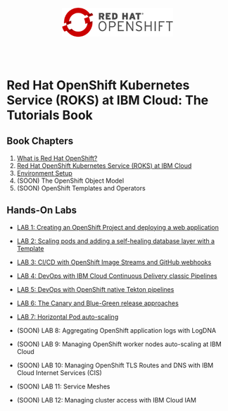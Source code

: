 <br>
<div align="center">
    <img width="50%" src="./docs/imgs/rhos-logo.png" alt='rhos-logo'>
</div>
<br>
<br>
<br>

# Red Hat OpenShift Kubernetes Service (ROKS) at IBM Cloud: The Tutorials Book

## Book Chapters

1. [What is Red Hat OpenShift?](./book/1-what-is-openshift.md)
2. [Red Hat OpenShift Kubernetes Service (ROKS) at IBM Cloud](./book/2-roks-at-ibm-cloud.md)
3. [Environment Setup](./book/3-environment-setup.md)
4. (SOON) The OpenShift Object Model
5. (SOON) OpenShift Templates and Operators

## Hands-On Labs

- [LAB 1: Creating an OpenShift Project and deploying a web application](./labs/lab-1.md)
- [LAB 2: Scaling pods and adding a self-healing database layer with a Template](./labs/lab-2.md)
- [LAB 3: CI/CD with OpenShift Image Streams and GitHub webhooks](./labs/lab-3.md)
- [LAB 4: DevOps with IBM Cloud Continuous Delivery classic Pipelines]('./labs/lab-4.md)
- [LAB 5: DevOps with OpenShift native Tekton pipelines](./labs/lab-5.md)
- [LAB 6: The Canary and Blue-Green release approaches](./labs/lab-6.md)
- [LAB 7: Horizontal Pod auto-scaling](./labs/lab-7.md)

- (SOON) LAB 8: Aggregating OpenShift application logs with LogDNA

- (SOON) LAB 9: Managing OpenShift worker nodes auto-scaling at IBM Cloud

- (SOON) LAB 10: Managing OpenShift TLS Routes and DNS with IBM Cloud Internet Services (CIS)

- (SOON) LAB 11: Service Meshes

- (SOON) LAB 12: Managing cluster access with IBM Cloud IAM
